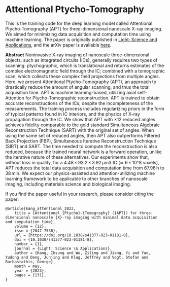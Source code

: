 # Attentional Ptycho-Tomography
This is the training code for the deep learning model called Attentional Ptycho-Tomography (APT) for three-dimensional nanoscale X-ray imaging. We aimed for minimizing data acquisition and computation time using machine learning. The paper is originally published in <a href="https://www.nature.com/articles/s41377-023-01181-8">Light: Science and Applications</a>, and the arXiv paper is available <a href="https://arxiv.org/abs/2212.00014">here</a>.

**Abstract**
Noninvasive X-ray imaging of nanoscale three-dimensional objects, such as integrated circuits (ICs), generally requires two types of scanning: ptychographic, which is translational and returns estimates of the complex electromagnetic field through the IC; combined with a tomographic scan, which collects these complex field projections from multiple angles. Here, we present Attentional Ptycho-Tomography (APT), an approach to drastically reduce the amount of angular scanning, and thus the total acquisition time. APT is machine learning-based, utilizing axial self-Attention for Ptycho-Tomographic reconstruction. APT is trained to obtain accurate reconstructions of the ICs, despite the incompleteness of the measurements. The training process includes regularizing priors in the form of typical patterns found in IC interiors, and the physics of X-ray propagation through the IC. We show that APT with ×12 reduced angles achieves fidelity comparable to the gold standard Simultaneous Algebraic Reconstruction Technique (SART) with the original set of angles. When using the same set of reduced angles, then APT also outperforms Filtered Back Projection (FBP), Simultaneous Iterative Reconstruction Technique (SIRT) and SART. The time needed to compute the reconstruction is also reduced, because the trained neural network is a forward operation, unlike the iterative nature of these alternatives. Our experiments show that, without loss in quality, for a 4.48 × 93.2 × 3.92 µm3 IC (≃ 6 × 10^8 voxels), APT reduces the total data acquisition and computation time from 67.96 h to 38 min. We expect our physics-assisted and attention-utilizing machine learning framework to be applicable to other branches of nanoscale imaging, including materials science and biological imaging.

If you find the paper useful in your research, please consider citing the paper:


	@article{kang_attentional_2023,
		title = {Attentional {Ptycho}-{Tomography} ({APT}) for three-dimensional nanoscale {X}-ray imaging with minimal data acquisition and computation time},
		volume = {12},
		issn = {2047-7538},
		url = {https://doi.org/10.1038/s41377-023-01181-8},
		doi = {10.1038/s41377-023-01181-8},
		number = {1},
		journal = {Light: Science \& Applications},
		author = {Kang, Iksung and Wu, Ziling and Jiang, Yi and Yao, Yudong and Deng, Junjing and Klug, Jeffrey and Vogt, Stefan and Barbastathis, George},
		month = may,
		year = {2023},
		pages = {131},
	}

